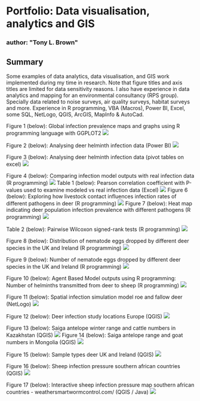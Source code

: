 # Portfolio: Data visualisation, analytics and GIS
### author: "Tony L. Brown"


## Summary

Some examples of data analytics, data visualisation, and GIS work implemented during my time in research. Note that figure titles and axis titles are limited for data sensitivity reasons. I also have experience in data analytics and mapping for an environmental consultancy (RPS group). Specially data related to noise surveys, air quality surveys, habitat surveys and more. Experience in R programming, VBA (Macros), Power BI, Excel, some SQL, NetLogo, QGIS, ArcGIS, MapInfo & AutoCad. 

Figure 1 (below): Global infection prevalence maps and graphs using R programming language with GGPLOT2
![](https://raw.githubusercontent.com/tonysdatamodels/Data_and_GIS/main/docs/Global%20Infection%20Figure.png)

Figure 2 (below): Analysing deer helminth infection data (Power BI)
![](https://raw.githubusercontent.com/tonysdatamodels/Data_and_GIS/main/docs/Power%20Bi%20Example.png)

Figure 3 (below): Analysing deer helminth infection data (pivot tables on excel)
![](https://raw.githubusercontent.com/tonysdatamodels/Data_and_GIS/main/docs/Pivot%20Table.png)

Figure 4 (below): Comparing infection model outputs with real infection data (R programming)
![](https://raw.githubusercontent.com/tonysdatamodels/Data_and_GIS/main/docs/Line%20and%20Bar%20Example.png)
Table 1 (below): Pearson correlation coefficient with P-values used to examine modeled vs real infection data (Excel)
![](https://raw.githubusercontent.com/tonysdatamodels/Data_and_GIS/main/docs/Pearsons%20Correlation%20and%20P%20Values.png)
Figure 6 (below): Exploring how livestock contact influences infection rates of different pathogens in deer (R programming) 
![](https://raw.githubusercontent.com/tonysdatamodels/Data_and_GIS/main/docs/Livestock%20Contact%20Figure.png)
Figure 7 (below): Heat map indicating deer population infection prevalence with different pathogens (R programming)
![](https://raw.githubusercontent.com/tonysdatamodels/Data_and_GIS/main/docs/Deer%20Helminth%20Heatmap%20Example.png)

Table 2 (below): Pairwise Wilcoxon signed-rank tests (R programming)
![](https://raw.githubusercontent.com/tonysdatamodels/Data_and_GIS/main/docs/Table%20Pairwise%20Wilcox%20Test.png)

Figure 8 (below): Distribution of nematode eggs dropped by different deer species in the UK and Ireland (R programming) 
![](https://raw.githubusercontent.com/tonysdatamodels/Data_and_GIS/main/docs/Nematode%20Egg%20Distribution%20Deer.png)

Figure 9 (below): Number of nematode eggs dropped by different deer species in the UK and Ireland (R programming) 
![](https://raw.githubusercontent.com/tonysdatamodels/Data_and_GIS/main/docs/Nematode%20Egg%20by%20Deer%20Type.png)

Figure 10 (below): Agent Based Model outputs using R programming: Number of helminths transmitted from deer to sheep (R programming)
![](https://raw.githubusercontent.com/tonysdatamodels/Data_and_GIS/main/docs/Agent%20Based%20Model%20GGPLOT.png)

Figure 11 (below): Spatial infection simulation model roe and fallow deer (NetLogo)
![](https://raw.githubusercontent.com/tonysdatamodels/Data_and_GIS/main/docs/Spatial%20Simulation%20Model.png)

Figure 12 (below): Deer infection study locations Europe (QGIS)
![](https://raw.githubusercontent.com/tonysdatamodels/Data_and_GIS/main/docs/Deer%20Helminth%20Studies%20Europe.png)

Figure 13 (below): Saiga antelope winter range and cattle numbers in Kazakhstan (QGIS)
![](https://raw.githubusercontent.com/tonysdatamodels/Data_and_GIS/main/docs/Saiga%20Range%20and%20Livestock%20Numbers%20Kazakhstan.png)
Figure 14 (below): Saiga antelope range and goat numbers in Mongolia (QGIS)
![](https://raw.githubusercontent.com/tonysdatamodels/Data_and_GIS/main/docs/Saiga%20Range%20and%20Livestock%20Numbers%20Mongolia.png)

Figure 15 (below): Sample types deer UK and Ireland (QGIS)
![](https://raw.githubusercontent.com/tonysdatamodels/Data_and_GIS/main/docs/Sample%20Types%20Deer%20UK%20Ireland.png)

Figure 16 (below): Sheep infection pressure southern african countries (QGIS)
![](https://raw.githubusercontent.com/tonysdatamodels/Data_and_GIS/main/docs/Infection%20Pressure%20Southern%20Africa.png)

Figure 17 (below): Interactive sheep infection pressure map southern african countries - weathersmartwormcontrol.com/ (QGIS / Java)
![](https://raw.githubusercontent.com/tonysdatamodels/Data_and_GIS/main/docs/Interactive%20Infection%20Map.png)

